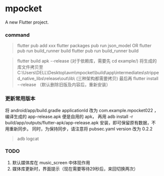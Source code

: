 # mpocket

A new Flutter project.


### command

> flutter pub add xxx
> flutter packages pub run json_model  OR flutter pub run build_runner build
> flutter pub run build_runner build

> flutter build apk --release (对于依赖库，需要先 cd example/)
> 将生成的库文件拷贝至 C:\Users\DELL\Desktop\avm\mpocket\build\app\intermediates\stripped_native_libs\release\out\lib\ (三种架构都需要拷贝)
> 最后再 flutter install --release （默认删除旧版及内容后，重新安装）

### 更新常用版本
将 android/app/build.gradle applicationId 改为 com.example.mpocket022 ，编译生成的 app-release.apk 便是自用的 apk，
再用 adb install -r build/app/outputs/flutter-apk/app-release.apk 安装，即可保留原有数据，不用重新同步。
同时，为保持同步，请注意将 pubsec.yaml version 改为 0.2.2

> adb logcat

### TODO

1. 默认媒体库在 music_screen 中体现作用
2. 媒体库更新时，界面提示（现在需要等待29秒后，来回切换两次）